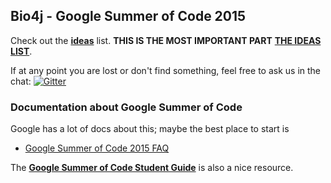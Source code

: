 ## Bio4j - Google Summer of Code 2015

Check out the **[ideas](ideas/)** list. **THIS IS THE MOST IMPORTANT PART** **[THE IDEAS LIST](ideas/)**.

If at any point you are lost or don't find something, feel free to ask us in the chat:
[![Gitter](https://badges.gitter.im/Join%20Chat.svg)](https://gitter.im/bio4j/gsoc15?utm_source=badge&utm_medium=badge&utm_campaign=pr-badge)

### Documentation about Google Summer of Code

Google has a lot of docs about this; maybe the best place to start is

- [Google Summer of Code 2015 FAQ](https://www.google-melange.com/gsoc/document/show/gsoc_program/google/gsoc2015/help_page)

The **[Google Summer of Code Student Guide](http://en.flossmanuals.net/GSoCStudentGuide/)** is also a nice resource.
